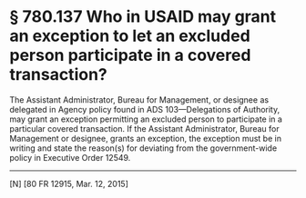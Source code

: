 # § 780.137   Who in USAID may grant an exception to let an excluded person participate in a covered transaction?

The Assistant Administrator, Bureau for Management, or designee as delegated in Agency policy found in ADS 103—Delegations of Authority, may grant an exception permitting an excluded person to participate in a particular covered transaction. If the Assistant Administrator, Bureau for Management or designee, grants an exception, the exception must be in writing and state the reason(s) for deviating from the government-wide policy in Executive Order 12549.



---

[N] [80 FR 12915, Mar. 12, 2015]




